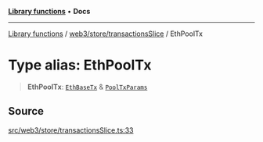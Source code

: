 [**Library functions**](../../../../README.md) • **Docs**

***

[Library functions](../../../../modules.md) / [web3/store/transactionsSlice](../README.md) / EthPoolTx

# Type alias: EthPoolTx

> **EthPoolTx**: [`EthBaseTx`](../../../adapters/EthereumAdapter/type-aliases/EthBaseTx.md) & [`PoolTxParams`](PoolTxParams.md)

## Source

[src/web3/store/transactionsSlice.ts:33](https://github.com/bgd-labs/fe-shared/blob/bcb81f075c57b42adfeb5f3e6c387d13f532f431/src/web3/store/transactionsSlice.ts#L33)
